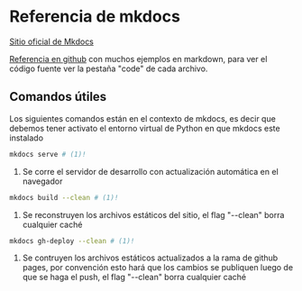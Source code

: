 # Referencia de mkdocs

[Sitio oficial de Mkdocs](https://squidfunk.github.io/mkdocs-material/)

[Referencia en github](https://github.com/squidfunk/mkdocs-material/tree/master/docs/reference) con muchos ejemplos en markdown, para ver el código fuente ver la pestaña "code" de cada archivo.

## Comandos útiles
Los siguientes comandos están en el contexto de mkdocs, es decir que debemos tener activato el entorno virtual de Python en que mkdocs este instalado


```bash title="Servidor de desarrollo"""
mkdocs serve # (1)!
```

1. Se corre el servidor de desarrollo con actualización automática en el navegador

```bash title="Generar archivos estáticos"""
mkdocs build --clean # (1)!
```

1. Se reconstruyen los archivos estáticos del sitio, el flag "--clean" borra cualquier caché

```bash title="Publicar en github pages"""
mkdocs gh-deploy --clean # (1)!
```

1. Se contruyen los archivos estáticos actualizados a la rama de github pages, por convención esto hará que los cambios se publiquen luego de que se haga el push, el flag "--clean" borra cualquier caché
